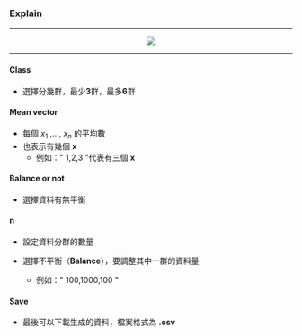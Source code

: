 ### Explain

****

<center><img src = "https://i.pinimg.com/564x/85/16/16/851616bcda334eff0eb1844d38c25700.jpg"></center>

****

#### Class

* 選擇分幾群，最少**3**群，最多**6**群

#### Mean vector

* 每個 $x_1$ ,..., $x_n$ 的平均數
* 也表示有幾個 **x**
  * 例如：" 1,2,3 "代表有三個 **x**

#### Balance or not

* 選擇資料有無平衡

#### n

* 設定資料分群的數量

* 選擇不平衡（**Balance**），要調整其中一群的資料量
  * 例如：" 100,1000,100 "

#### Save

* 最後可以下載生成的資料，檔案格式為 **.csv**